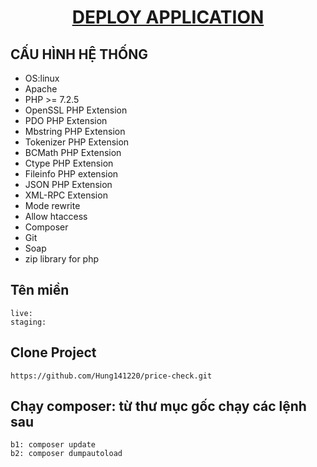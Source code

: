 <h1 align="center"><a href="https://laravel.com/docs/5.4/installation#server-requirements" target="_blank">DEPLOY APPLICATION</a></h1>

## CẤU HÌNH HỆ THỐNG
- OS:linux
- Apache
- PHP >= 7.2.5
- OpenSSL PHP Extension
- PDO PHP Extension
- Mbstring PHP Extension
- Tokenizer PHP Extension
- BCMath PHP Extension
- Ctype PHP Extension
- Fileinfo PHP extension
- JSON PHP Extension
- XML-RPC Extension
- Mode rewrite
- Allow htaccess
- Composer
- Git
- Soap
- zip library for php

## Tên miền
```
live: 
staging: 
```

## Clone Project
```
https://github.com/Hung141220/price-check.git
```

## Chạy composer: từ thư mục gốc chạy các lệnh sau 
```
b1: composer update
b2: composer dumpautoload
```
